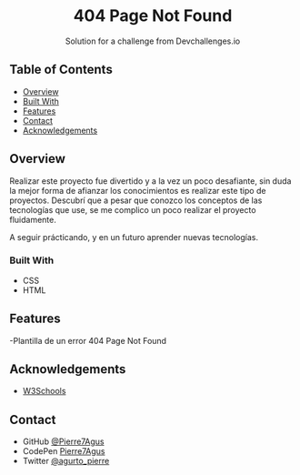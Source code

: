 <!-- Please update value in the {}  -->

<h1 align="center">404 Page Not Found</h1>

<div align="center">
   Solution for a challenge from  Devchallenges.io
</div>


## Table of Contents

- [Overview](#overview)
- [Built With](#built-with)
- [Features](#features)
- [Contact](#contact)
- [Acknowledgements](#acknowledgements)

<!-- OVERVIEW -->

## Overview

Realizar este proyecto fue divertido y a la vez un poco desafiante, sin duda la mejor forma de afianzar los conocimientos es realizar este tipo de proyectos.
Descubrí que a pesar que conozco los conceptos de las tecnologías que use, se me complico un poco realizar el proyecto fluidamente.

A seguir prácticando, y en un futuro aprender nuevas tecnologías.

### Built With


- CSS
- HTML


## Features

-Plantilla de un error 404 Page Not Found


## Acknowledgements

- [ W3Schools ]( https://www.w3schools.com )

## Contact

- GitHub [ @Pierre7Agus ]( https://github.com/Pierre7Agus )
- CodePen [ Pierre7Agus ]( https://codepen.io/pierre7agus/pens/public )
- Twitter [ @agurto_pierre ]( https://twitter.com/@agurto_pierre )
